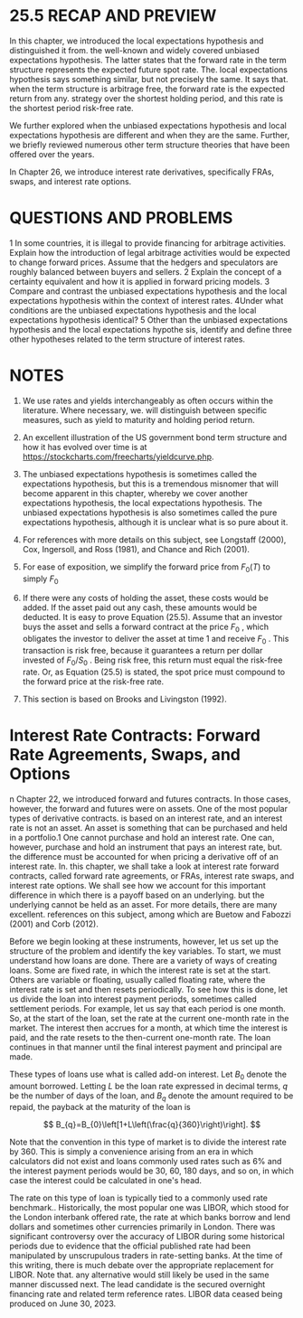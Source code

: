 # 25.5 RECAP AND PREVIEW

In this chapter, we introduced the local expectations hypothesis and distinguished it from.
the well-known and widely covered unbiased expectations hypothesis. The latter states that the forward rate in the term structure represents the expected future spot rate. The.
local expectations hypothesis says something similar, but not precisely the same. It says that.
when the term structure is arbitrage free, the forward rate is the expected return from any.
strategy over the shortest holding period, and this rate is the shortest period risk-free rate.

We further explored when the unbiased expectations hypothesis and local expectations hypothesis are different and when they are the same. Further, we briefly reviewed numerous other term structure theories that have been offered over the years.

In Chapter 26, we introduce interest rate derivatives, specifically FRAs, swaps, and interest rate options.

# QUESTIONS AND PROBLEMS

1 In some countries, it is illegal to provide financing for arbitrage activities. Explain how the introduction of legal arbitrage activities would be expected to change forward prices. Assume that the hedgers and speculators are roughly balanced between buyers and sellers.
2  Explain the concept of a certainty equivalent and how it is applied in forward pricing models.
3 Compare and contrast the unbiased expectations hypothesis and the local expectations hypothesis within the context of interest rates.
4Under what conditions are the unbiased expectations hypothesis and the local expectations hypothesis identical?
5  Other than the unbiased expectations hypothesis and the local expectations hypothe sis, identify and define three other hypotheses related to the term structure of interest rates.

# NOTES

1. We use rates and yields interchangeably as often occurs within the literature. Where necessary, we. will distinguish between specific measures, such as yield to maturity and holding period return.
2. An excellent illustration of the US government bond term structure and how it has evolved over time is at https://stockcharts.com/freecharts/yieldcurve.php.
3. The unbiased expectations hypothesis is sometimes called the expectations hypothesis, but this is a tremendous misnomer that will become apparent in this chapter, whereby we cover another expectations hypothesis, the local expectations hypothesis. The unbiased expectations hypothesis is also sometimes called the pure expectations hypothesis, although it is unclear what is so pure about it.
4. For references with more details on this subject, see Longstaff (2000), Cox, Ingersoll, and Ross (1981), and Chance and Rich (2001).

5. For ease of exposition, we simplify the forward price from $F_{0}(T)$ to simply $F_{0}$

6. If there were any costs of holding the asset, these costs would be added. If the asset paid out any cash, these amounts would be deducted. It is easy to prove Equation (25.5). Assume that an investor buys the asset and sells a forward contract at the price $F_{0}$ , which obligates the investor to deliver the asset at time 1 and receive $F_{0}$ . This transaction is risk free, because it guarantees a return per dollar invested of $F_{0}/S_{0}$ . Being risk free, this return must equal the risk-free rate. Or, as Equation (25.5) is stated, the spot price must compound to the forward price at the risk-free rate.

7. This section is based on Brooks and Livingston (1992).

# Interest Rate Contracts: Forward Rate Agreements, Swaps, and Options

n Chapter 22, we introduced forward and futures contracts. In those cases, however, the forward and futures were on assets. One of the most popular types of derivative contracts. is based on an interest rate, and an interest rate is not an asset. An asset is something that can be purchased and held in a portfolio.1 One cannot purchase and hold an interest rate. One can, however, purchase and hold an instrument that pays an interest rate, but. the difference must be accounted for when pricing a derivative off of an interest rate. In. this chapter, we shall take a look at interest rate forward contracts, called forward rate agreements, or FRAs, interest rate swaps, and interest rate options. We shall see how we account for this important difference in which there is a payoff based on an underlying. but the underlying cannot be held as an asset. For more details, there are many excellent. references on this subject, among which are Buetow and Fabozzi (2001) and Corb (2012).

Before we begin looking at these instruments, however, let us set up the structure of the problem and identify the key variables. To start, we must understand how loans are done. There are a variety of ways of creating loans. Some are fixed rate, in which the interest rate is set at the start. Others are variable or floating, usually called floating rate, where the interest rate is set and then resets periodically. To see how this is done, let us divide the loan into interest payment periods, sometimes called settlement periods. For example, let us say that each period is one month. So, at the start of the loan, set the rate at the current one-month rate in the market. The interest then accrues for a month, at which time the interest is paid, and the rate resets to the then-current one-month rate. The loan continues in that manner until the final interest payment and principal are made.

These types of loans use what is called add-on interest. Let $B_{0}$ denote the amount borrowed. Letting $L$ be the loan rate expressed in decimal terms, $q$ be the number of days of the loan, and $B_{q}$ denote the amount required to be repaid, the payback at the maturity of the loan is

$$
B_{q}=B_{0}\left[1+L\left(\frac{q}{360}\right)\right].
$$

Note that the convention in this type of market is to divide the interest rate by 360. This is simply a convenience arising from an era in which calculators did not exist and loans commonly used rates such as $6\%$ and the interest payment periods would be 30, 60, 180 days, and so on, in which case the interest could be calculated in one's head.

The rate on this type of loan is typically tied to a commonly used rate benchmark.. Historically, the most popular one was LIBOR, which stood for the London interbank offered rate, the rate at which banks borrow and lend dollars and sometimes other currencies primarily in London. There was significant controversy over the accuracy of LIBOR during some historical periods due to evidence that the official published rate had been manipulated by unscrupulous traders in rate-setting banks. At the time of this writing, there is much debate over the appropriate replacement for LIBOR. Note that. any alternative would still likely be used in the same manner discussed next. The lead candidate is the secured overnight financing rate and related term reference rates. LIBOR data ceased being produced on June 30, 2023.
